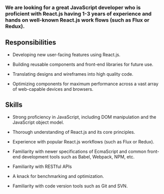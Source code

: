 ### We are looking for a great JavaScript developer who is proficient with React.js having 1-3 years of experience and hands on well-known React.js work flows (such as Flux or Redux).

## Responsibilities

- Developing new user-facing features using React.js.

- Building reusable components and front-end libraries for future use.

- Translating designs and wireframes into high quality code.

- Optimizing components for maximum performance across a vast array of web-capable devices and browsers.

## Skills

- Strong proficiency in JavaScript, including DOM manipulation and the JavaScript object model.

- Thorough understanding of React.js and its core principles.

- Experience with popular React.js workflows (such as Flux or Redux).

- Familiarity with newer specifications of EcmaScript and common front-end development tools such as Babel, Webpack, NPM, etc.

- Familiarity with RESTful APIs

- A knack for benchmarking and optimization.

- Familiarity with code version tools such as Git and SVN.
